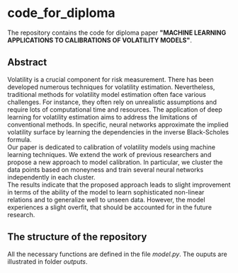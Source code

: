 # code_for_diploma
The repository contains the code for diploma paper **"MACHINE LEARNING APPLICATIONS TO CALIBRATIONS OF VOLATILITY MODELS"**. 

## Abstract 
Volatility is a crucial component for risk measurement. There has been developed numerous techniques for volatility estimation. Nevertheless, traditional methods for volatility model estimation often face various challenges. For instance, they often rely on unrealistic assumptions and require lots of computational time and resources. The application of deep learning for volatility estimation aims to address the limitations of conventional methods. In specific, neural networks approximate the implied volatility surface by learning the dependencies in the inverse Black-Scholes formula.  
Our paper is dedicated to calibration of volatility models using machine learning techniques. We extend the work of previous researchers and propose a new approach to model calibration. In particular, we cluster the data points based on moneyness and train several neural networks independently in each cluster.  
The results indicate that the proposed approach leads to slight improvement in terms of the ability of the model to learn sophisticated non-linear relations and to generalize well to unseen data. However, the model experiences a slight overfit, that should be accounted for in the future research. 

## The structure of the repository
All the necessary functions are defined in the file *model.py*. The ouputs are illustrated in folder *outputs*. 